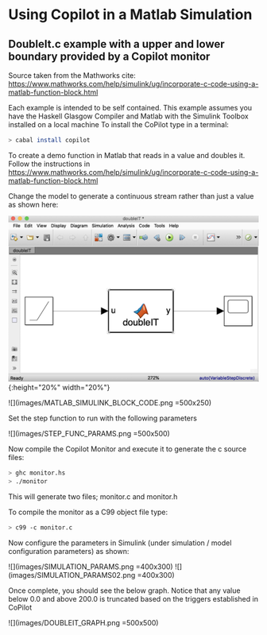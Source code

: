 # Using Copilot in a Matlab Simulation 
## DoubleIt.c example with a upper and lower boundary provided by a Copilot monitor
Source taken from the Mathworks cite: 
https://www.mathworks.com/help/simulink/ug/incorporate-c-code-using-a-matlab-function-block.html

Each example is intended to be self contained. 
This example assumes you have the Haskell Glasgow Compiler and Matlab with the Simulink Toolbox installed on a local machine
To install the CoPilot type in a terminal:
```bash
> cabal install copilot
```
To create a demo function in Matlab that reads in a value and doubles it. Follow the instructions in
https://www.mathworks.com/help/simulink/ug/incorporate-c-code-using-a-matlab-function-block.html

Change the model to generate a continuous stream rather than just a value as shown here:

![](images/SIMULINK_MODEL.png){:height="20%" width="20%"}

![](images/MATLAB_SIMULINK_BLOCK_CODE.png =500x250)


Set the step function to run with the following parameters

![](images/STEP_FUNC_PARAMS.png =500x500)

Now compile the Copilot Monitor and execute it to generate the c source files:

```bash
> ghc monitor.hs
> ./monitor
```
This will generate two files; monitor.c and monitor.h

To compile the monitor as a C99 object file type:

```bash
> c99 -c monitor.c
```

Now configure the parameters in Simulink (under simulation / model configuration parameters) as shown:

![](images/SIMULATION_PARAMS.png =400x300)
![](images/SIMULATION_PARAMS02.png =400x300)

Once complete, you should see the below graph. Notice that any value below 0.0 and above 200.0 is truncated based on the triggers established in CoPilot

![](images/DOUBLEIT_GRAPH.png =500x500)





